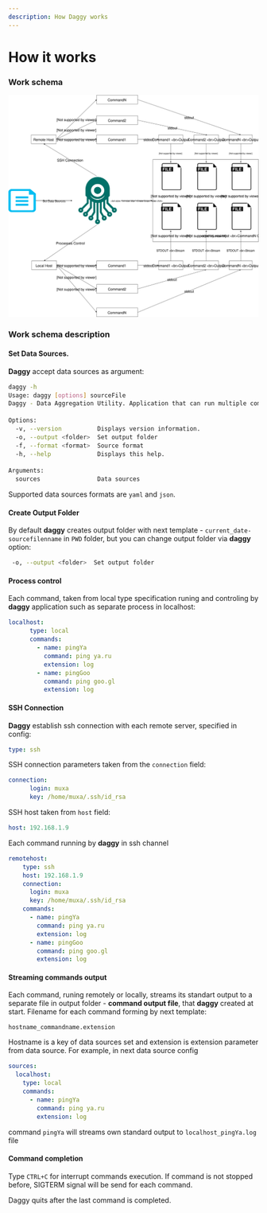 ```yaml
---
description: How Daggy works
---
```


# How it works

### Work schema

![Daggy work schema](.gitbook/assets/daggy-scheme.svg)

### Work schema description

#### **Set Data Sources.** 

**Daggy** accept data sources as argument:

```bash
daggy -h
Usage: daggy [options] sourceFile
Daggy - Data Aggregation Utility. Application that can run multiple commands on remote servers simultaneously and save output locally.

Options:
  -v, --version          Displays version information.
  -o, --output <folder>  Set output folder
  -f, --format <format>  Source format
  -h, --help             Displays this help.

Arguments:
  sources                Data sources
```

Supported data sources formats are `yaml` and `json`.

#### Create Output Folder

By default **daggy** creates output folder with next template - `current_date-sourcefilenname` in `PWD` folder, but you can change output folder via **daggy** option:

```bash
 -o, --output <folder>  Set output folder
```

#### Process control

Each command, taken from local type specification runing and controling by **daggy** application such as separate process in localhost:

```yaml
localhost:
      type: local
      commands:
        - name: pingYa
          command: ping ya.ru
          extension: log
        - name: pingGoo
          command: ping goo.gl
          extension: log
```

#### SSH Connection

**Daggy** establish ssh connection with each remote server, specified in config:

```yaml
type: ssh
```

SSH connection parameters taken from the `connection` field:

```yaml
connection:
      login: muxa
      key: /home/muxa/.ssh/id_rsa
```

SSH host taken from `host` field:

```yaml
host: 192.168.1.9
```

Each command running by **daggy** in ssh channel

```yaml
remotehost:
    type: ssh
    host: 192.168.1.9
    connection:
      login: muxa
      key: /home/muxa/.ssh/id_rsa
    commands:
      - name: pingYa
        command: ping ya.ru
        extension: log
      - name: pingGoo
        command: ping goo.gl
        extension: log
```

#### Streaming commands output

Each command, runing remotely or locally, streams its standart output to a separate file in output folder - **command output file**, that **daggy** created at start. Filename for each command forming by next template:

```text
hostname_commandname.extension
```

Hostname is a key of data sources set and extension is extension parameter from data source. For example, in next data source config

```yaml
sources:
  localhost:
    type: local
    commands:
      - name: pingYa
        command: ping ya.ru
        extension: log
```

command `pingYa` will streams own standard output to `localhost_pingYa.log` file

#### Command completion

Type `CTRL+C` for interrupt commands execution. If command is not stopped before, SIGTERM signal will be send for each command. 

Daggy quits after the last command is completed.

